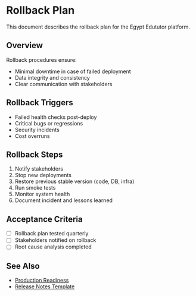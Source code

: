 # Rollback Plan

This document describes the rollback plan for the Egypt Edututor platform.

## Overview

Rollback procedures ensure:
- Minimal downtime in case of failed deployment
- Data integrity and consistency
- Clear communication with stakeholders

## Rollback Triggers
- Failed health checks post-deploy
- Critical bugs or regressions
- Security incidents
- Cost overruns

## Rollback Steps
1. Notify stakeholders
2. Stop new deployments
3. Restore previous stable version (code, DB, infra)
4. Run smoke tests
5. Monitor system health
6. Document incident and lessons learned

## Acceptance Criteria
- [ ] Rollback plan tested quarterly
- [ ] Stakeholders notified on rollback
- [ ] Root cause analysis completed

## See Also
- [Production Readiness](PROD_READINESS.md)
- [Release Notes Template](RELEASE_NOTES_TEMPLATE.md)

